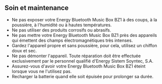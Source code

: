 ## Soin et maintenance

* Ne pas exposer votre Energy Bluetooth Music Box BZ1 à des coups, à la poussière, à l'humidité ou à hautes températures.
* Ne pas utiliser des produits corrosifs ou abrasifs.
* Ne pas mettre votre Energy Bluetooth Music Box BZ1 près des appareils qui émettent des champs électromagnétiques très intenses.
* Gardez l'appareil propre et sans poussière, pour cela, utilisez un chiffon doux et sec.
* Ne pas démonter l'appareil. Toute réparation doit être effectuée exclusivement par le personnel qualifié d'Energy Sistem Soyntec, S.A.
* Assurez-vous d'avoir votre Energy Bluetooth Music Box BZ1 éteint lorsque vous ne l'utilisez pas.
* Recharger la batterie quand elle soit épuisée pour prolonger sa durée.
